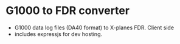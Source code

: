 # G1000 to FDR converter
- G1000 data log files (DA40 format) to X-planes FDR. Client side
- includes expressjs for dev hosting.
